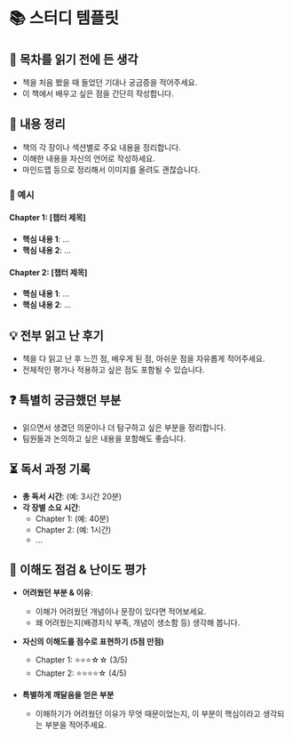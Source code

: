 # 📚 스터디 템플릿

## 📖 목차를 읽기 전에 든 생각
- 책을 처음 봤을 때 들었던 기대나 궁금증을 적어주세요.
- 이 책에서 배우고 싶은 점을 간단히 작성합니다.

## 📝 내용 정리
- 책의 각 장이나 섹션별로 주요 내용을 정리합니다.
- 이해한 내용을 자신의 언어로 작성하세요.
- 마인드맵 등으로 정리해서 이미지를 올려도 괜찮습니다.

### 📌 예시
#### Chapter 1: [챕터 제목]
- **핵심 내용 1**: ...
- **핵심 내용 2**: ...

#### Chapter 2: [챕터 제목]
- **핵심 내용 1**: ...
- **핵심 내용 2**: ...

## 💡 전부 읽고 난 후기
- 책을 다 읽고 난 후 느낀 점, 배우게 된 점, 아쉬운 점을 자유롭게 적어주세요.
- 전체적인 평가나 적용하고 싶은 점도 포함될 수 있습니다.

## ❓ 특별히 궁금했던 부분
- 읽으면서 생겼던 의문이나 더 탐구하고 싶은 부분을 정리합니다.
- 팀원들과 논의하고 싶은 내용을 포함해도 좋습니다.

## ⏳ 독서 과정 기록
- **총 독서 시간**: (예: 3시간 20분)
- **각 장별 소요 시간**:
  - Chapter 1: (예: 40분)
  - Chapter 2: (예: 1시간)
  - ...

## 🤔 이해도 점검 & 난이도 평가
- **어려웠던 부분 & 이유**:
  - 이해가 어려웠던 개념이나 문장이 있다면 적어보세요.
  - 왜 어려웠는지(배경지식 부족, 개념이 생소함 등) 생각해 봅니다.

- **자신의 이해도를 점수로 표현하기 (5점 만점)**
  - Chapter 1: ⭐⭐⭐☆☆ (3/5)
  - Chapter 2: ⭐⭐⭐⭐☆ (4/5)

- **특별하게 깨달음을 얻은 부분**
  - 이해하기가 어려웠던 이유가 무엇 때문이었는지, 이 부분이 핵심이라고 생각되는 부분을 적어주세요.



